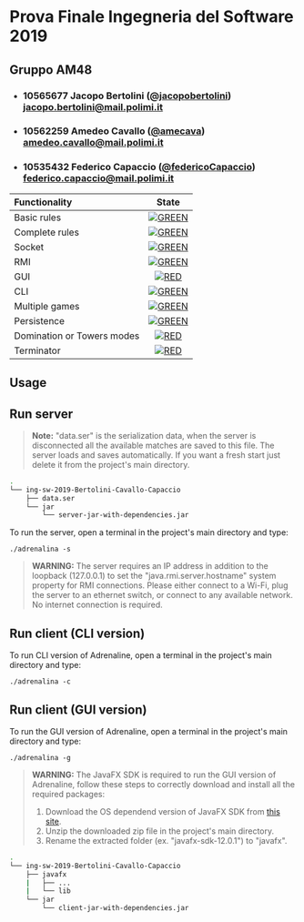 # Prova Finale Ingegneria del Software 2019
## Gruppo AM48

- ###   10565677    Jacopo Bertolini   ([@jacopobertolini](https://github.com/jacopobertolini))<br>jacopo.bertolini@mail.polimi.it
- ###   10562259    Amedeo Cavallo     ([@amecava](https://github.com/amecava))<br>amedeo.cavallo@mail.polimi.it
- ###   10535432    Federico Capaccio  ([@federicoCapaccio](https://github.com/federicoCapaccio))<br>federico.capaccio@mail.polimi.it


| Functionality | State |
|:-----------------------|:------------------------------------:|
| Basic rules | [![GREEN](https://placehold.it/15/44bb44/44bb44)](#) |
| Complete rules | [![GREEN](https://placehold.it/15/44bb44/44bb44)](#) |
| Socket | [![GREEN](https://placehold.it/15/44bb44/44bb44)](#) |
| RMI | [![GREEN](https://placehold.it/15/44bb44/44bb44)](#) |
| GUI | [![RED](https://placehold.it/15/ffdd00/ffdd00)](#) |
| CLI | [![GREEN](https://placehold.it/15/44bb44/44bb44)](#) |
| Multiple games | [![GREEN](https://placehold.it/15/44bb44/44bb44)](#) |
| Persistence | [![GREEN](https://placehold.it/15/44bb44/44bb44)](#) |
| Domination or Towers modes | [![RED](https://placehold.it/15/f03c15/f03c15)](#) |
| Terminator | [![RED](https://placehold.it/15/f03c15/f03c15)](#) |

<!--
[![RED](https://placehold.it/15/f03c15/f03c15)](#)
[![YELLOW](https://placehold.it/15/ffdd00/ffdd00)](#)
[![GREEN](https://placehold.it/15/44bb44/44bb44)](#)
-->

## Usage


## Run server 
>**Note:** "data.ser" is the serialization data, when the server is disconnected all the available matches are saved to this file. The server loads and saves automatically. If you want a fresh start just delete it from the project's main directory.

```bash
.
└── ing-sw-2019-Bertolini-Cavallo-Capaccio
    ├── data.ser
    └── jar
        └── server-jar-with-dependencies.jar
```


To run the server, open a terminal in the project's main directory and type:

``
./adrenalina -s 
``

>**WARNING:** The server requires an IP address in addition to the loopback (127.0.0.1) to set the "java.rmi.server.hostname" system property for RMI connections. Please either connect to a Wi-Fi, plug the server to an ethernet switch, or connect to any available network. No internet connection is required.

## Run client (CLI version)

To run CLI version of Adrenaline, open a terminal in the project's main directory and type:

``
./adrenalina -c 
``

## Run client (GUI version) 

To run the GUI version of Adrenaline, open a terminal in the project's main directory and type:

``
./adrenalina -g 
``

>**WARNING:** The JavaFX SDK is required to run the GUI version of Adrenaline, follow these steps to correctly download and install all the required packages:
>1. Download the OS dependend version of JavaFX SDK from [this site](https://openjfx.io/).
>2. Unzip the downloaded zip file in the project's main directory.
>3. Rename the extracted folder (ex. "javafx-sdk-12.0.1") to "javafx".

```bash
.
└── ing-sw-2019-Bertolini-Cavallo-Capaccio
    ├── javafx
    |   ├── ...
    |   └── lib
    └── jar
        └── client-jar-with-dependencies.jar
```
